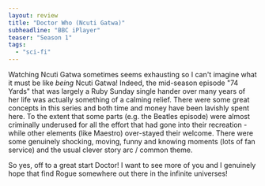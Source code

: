 ```yaml
---
layout: review
title: "Doctor Who (Ncuti Gatwa)"
subheadline: "BBC iPlayer"
teaser: "Season 1"
tags:
  - "sci-fi"
---
```


Watching Ncuti Gatwa sometimes seems exhausting so I can't imagine
what it must be like *being* Ncuti Gatwa! Indeed, the mid-season episode
"74 Yards" that was largely a Ruby Sunday single hander
over many years of her life was actually something of a calming relief.
There were some great concepts in this series and both time and money have
been lavishly spent here. To the extent that some parts (e.g. the Beatles
episode) were almost criminally underused for all the effort that had gone
into their recreation - while other elements (like Maestro) over-stayed
their welcome. There were some genuinely shocking, moving, funny and knowing
moments (lots of fan service) and the usual clever story arc / common theme.

So yes, off to a great start Doctor!  I want to see more of you and I
genuinely hope that find Rogue somewhere out there in the infinite universes!
